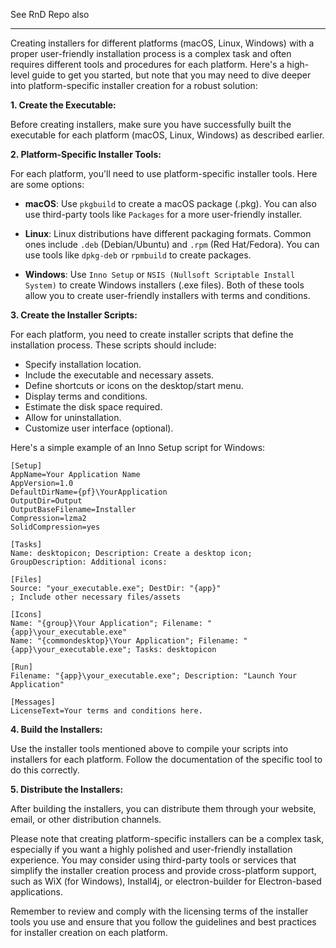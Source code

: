See RnD Repo also

---

Creating installers for different platforms (macOS, Linux, Windows) with a proper user-friendly installation process is a complex task and often requires different tools and procedures for each platform. Here's a high-level guide to get you started, but note that you may need to dive deeper into platform-specific installer creation for a robust solution:

**1. Create the Executable:**

Before creating installers, make sure you have successfully built the executable for each platform (macOS, Linux, Windows) as described earlier.

**2. Platform-Specific Installer Tools:**

For each platform, you'll need to use platform-specific installer tools. Here are some options:

- **macOS**: Use `pkgbuild` to create a macOS package (.pkg). You can also use third-party tools like `Packages` for a more user-friendly installer.

- **Linux**: Linux distributions have different packaging formats. Common ones include `.deb` (Debian/Ubuntu) and `.rpm` (Red Hat/Fedora). You can use tools like `dpkg-deb` or `rpmbuild` to create packages.

- **Windows**: Use `Inno Setup` or `NSIS (Nullsoft Scriptable Install System)` to create Windows installers (.exe files). Both of these tools allow you to create user-friendly installers with terms and conditions.

**3. Create the Installer Scripts:**

For each platform, you need to create installer scripts that define the installation process. These scripts should include:

- Specify installation location.
- Include the executable and necessary assets.
- Define shortcuts or icons on the desktop/start menu.
- Display terms and conditions.
- Estimate the disk space required.
- Allow for uninstallation.
- Customize user interface (optional).

Here's a simple example of an Inno Setup script for Windows:

```innosetup
[Setup]
AppName=Your Application Name
AppVersion=1.0
DefaultDirName={pf}\YourApplication
OutputDir=Output
OutputBaseFilename=Installer
Compression=lzma2
SolidCompression=yes

[Tasks]
Name: desktopicon; Description: Create a desktop icon; GroupDescription: Additional icons:

[Files]
Source: "your_executable.exe"; DestDir: "{app}"
; Include other necessary files/assets

[Icons]
Name: "{group}\Your Application"; Filename: "{app}\your_executable.exe"
Name: "{commondesktop}\Your Application"; Filename: "{app}\your_executable.exe"; Tasks: desktopicon

[Run]
Filename: "{app}\your_executable.exe"; Description: "Launch Your Application"

[Messages]
LicenseText=Your terms and conditions here.
```

**4. Build the Installers:**

Use the installer tools mentioned above to compile your scripts into installers for each platform. Follow the documentation of the specific tool to do this correctly.

**5. Distribute the Installers:**

After building the installers, you can distribute them through your website, email, or other distribution channels.

Please note that creating platform-specific installers can be a complex task, especially if you want a highly polished and user-friendly installation experience. You may consider using third-party tools or services that simplify the installer creation process and provide cross-platform support, such as WiX (for Windows), Install4j, or electron-builder for Electron-based applications.

Remember to review and comply with the licensing terms of the installer tools you use and ensure that you follow the guidelines and best practices for installer creation on each platform.